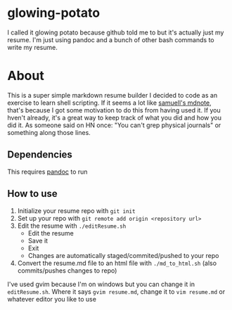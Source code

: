 # glowing-potato
I called it glowing potato because github told me to but it's actually just my resume. I'm just using pandoc and a bunch of other bash commands to write my resume.

# About

This is a super simple markdown resume builder I decided to code as an exercise
to learn shell scripting. If it seems a lot like [samuell's mdnote](https://github.com/samuell/mdnote), that's because I got some motivation to do this from having used it. If you hven't already, it's a great way to keep track of what you did and how you did it. As someone said on HN once: "You can't grep physical journals" or something along those lines. 

## Dependencies

This requires [pandoc](https://pandoc.org/installing.html) to run

## How to use

1. Initialize your resume repo with `git init`
2. Set up your repo with `git remote add origin <repository url>`
3. Edit the resume with `./editResume.sh` 
   - Edit the resume
   - Save it
   - Exit
   - Changes are automatically staged/commited/pushed to your repo
4. Convert the resume.md file to an html file with `./md_to_html.sh` (also
   commits/pushes changes to repo)


I've used gvim because I'm on windows but you can change it in `editResume.sh`.
Where it says `gvim resume.md`, change it to `vim resume.md` or whatever editor
you like to use
